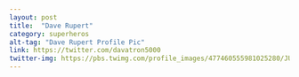 ```yaml
---
layout: post
title:  "Dave Rupert"
category: superheros
alt-tag: "Dave Rupert Profile Pic"
link: https://twitter.com/davatron5000
twitter-img: https://pbs.twimg.com/profile_images/477460555981025280/JUGkf8zv_400x400.jpeg
---
```

